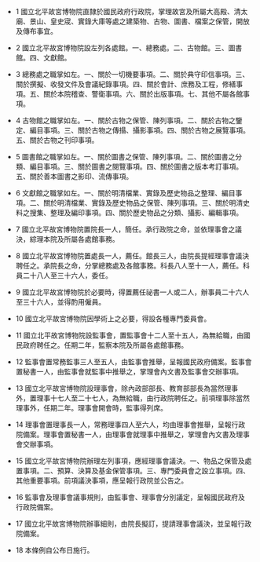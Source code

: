 * 1 國立北平故宮博物院直隸於國民政府行政院，掌理故宮及所屬大高殿、清太廟、景山、皇史宬、實錄大庫等處之建築物、古物、圖書、檔案之保管，開放及傳布事宜。

* 2 國立北平故宮博物院設左列各處館。一、總務處。二、古物館。三、圖書館。四、文獻館。

* 3 總務處之職掌如左。一、關於一切機要事項。二、關於典守印信事項。三、關於撰擬、收發文件及會議紀錄事項。四、關於會計、庶務及工程，修繕事項。五、關於本院稽查、警衛事項。六、關於出版事項。七、其他不屬各館事項。

* 4 古物館之職掌如左。一、關於古物之保管、陳列事項。二、關於古物之鑒定、編目事項。三、關於古物之傳搨、攝影事項。四、關於古物之展覽事項。五、關於古物之刊印事項。

* 5 圖書館之職掌如左。一、關於圖書之保管、陳列事項。二、關於圖書之分類、編目事項。三、關於圖書之閱覽事項。四、關於圖書之版本考訂事項。五、關於善本圖書之影印、流傳事項。

* 6 文獻館之職掌如左。一、關於明清檔業、實錄及歷史物品之整理、編目事項。二、關於明清檔業、實錄及歷史物品之保管、陳列事項。三、關於明清史料之搜集、整理及編印事項。四、關於歷史物品之分類、攝影、編輯事項。

* 7 國立北平故宮博物院置院長一人，簡任。承行政院之命，並依理事會之議決，綜理本院及所屬各處館事務。

* 8 國立北平故宮博物院置處長一人，薦任。館長三人，由院長提經理事會議決聘任之。承院長之命，分掌總務處及各館事務。科長八人至十一人，薦任。科員二十八人至三十六人，委任。

* 9 國立北平故宮博物院於必要時，得置薦任祕書一人或二人，辦事員二十六人至三十六人，並得酌用僱員。

* 10 國立北平故宮博物院因學術上之必要，得設各種專門委員會。

* 11 國立北平故宮博物院設監事會，置監事會十二人至十五人，為無給職，由國民政府聘任之。任期二年，監察本院及所屬各處館事務。

* 12 監事會置常務監事三人至五人，由監事會推舉，呈報國民政府備案。監事會置秘書一人，由監事會就監事中推舉之，掌理會內文書及監事會交辦事項。

* 13 國立北平故宮博物院設理事會，除內政部部長、教育部部長為當然理事外，置理事十七人至二十七人，為無給職，由行政院聘任之。前項理事除當然理事外，任期二年。理事會開會時，監事得列席。

* 14 理事會置理事長一人，常務理事四人至六人，均由理事會推舉，呈報行政院備案。理事會置秘書一人，由理事會就理事中推舉之，掌理會內文書及理事會交辦事項。

* 15 國立北平故宮博物院辦理左列事項，應經理事會議決。一、物品之保管及處置事項。二、預算、決算及基金保管事項。三、專門委員會之設立事項。四、其他重要事項。前項議決事項，應呈報行政院並公告之。

* 16 監事會及理事會議事規則，由監事會、理事會分別議定，呈報國民政府及行政院備案。

* 17 國立北平故宮博物院辦事細則，由院長擬訂，提請理事會議決，並呈報行政院備案。

* 18 本條例自公布日施行。


